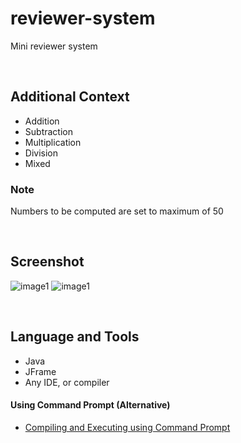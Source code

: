 # reviewer-system

Mini reviewer system

<br>

## Additional Context

- Addition
- Subtraction
- Multiplication
- Division
- Mixed

### Note

Numbers to be computed are set to maximum of 50

<br>

## Screenshot

![image1](https://user-images.githubusercontent.com/84888155/127608770-0bac098c-d496-4aac-92c6-a0709f6a5208.png)
![image1](https://user-images.githubusercontent.com/84888155/127609055-37f4a862-643d-4152-9f9d-5b3c5c633cc0.png)

<br>

## Language and Tools

- Java
- JFrame
- Any IDE, or compiler

#### Using Command Prompt (Alternative)

- <a href="https://github.com/rynrsts/reviewer-system/blob/main/command-prompt.md">Compiling and Executing using Command Prompt</a>
